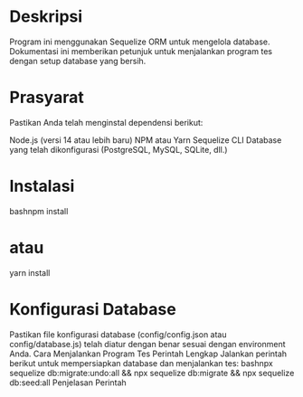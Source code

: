 # Deskripsi
Program ini menggunakan Sequelize ORM untuk mengelola database. Dokumentasi ini memberikan petunjuk untuk menjalankan program tes dengan setup database yang bersih.
# Prasyarat
Pastikan Anda telah menginstal dependensi berikut:

Node.js (versi 14 atau lebih baru)
NPM atau Yarn
Sequelize CLI
Database yang telah dikonfigurasi (PostgreSQL, MySQL, SQLite, dll.)

# Instalasi
bashnpm install
# atau
yarn install

# Konfigurasi Database
Pastikan file konfigurasi database (config/config.json atau config/database.js) telah diatur dengan benar sesuai dengan environment Anda.
Cara Menjalankan Program Tes
Perintah Lengkap
Jalankan perintah berikut untuk mempersiapkan database dan menjalankan tes:
bashnpx sequelize db:migrate:undo:all && npx sequelize db:migrate && npx sequelize db:seed:all
Penjelasan Perintah